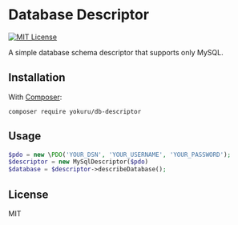 Database Descriptor
===

[![MIT License](http://img.shields.io/badge/license-MIT-blue.svg?style=flat)](LICENSE)

A simple database schema descriptor that supports only MySQL.


## Installation

With [Composer](https://getcomposer.org/):

```
composer require yokuru/db-descriptor
```

## Usage

```php
$pdo = new \PDO('YOUR_DSN', 'YOUR_USERNAME', 'YOUR_PASSWORD');
$descriptor = new MySqlDescriptor($pdo)
$database = $descriptor->describeDatabase();
```


## License

MIT